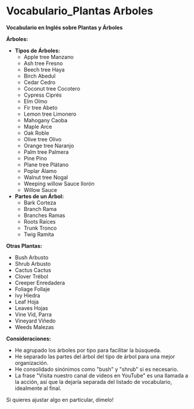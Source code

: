 # Vocabulario_Plantas Arboles



**Vocabulario en Inglés sobre Plantas y Árboles**

**Árboles:**

*   **Tipos de Árboles:**
    *   Apple tree    Manzano
    *   Ash tree    Fresno
    *   Beech tree    Haya
    *   Birch    Abedul
    *   Cedar    Cedro
    *   Coconut tree    Cocotero
    *   Cypress    Ciprés
    *   Elm    Olmo
    *   Fir tree    Abeto
    *   Lemon tree    Limonero
    *   Mahogany    Caoba
    *   Maple    Arce
    *   Oak    Roble
    *   Olive tree    Olivo
    *   Orange tree    Naranjo
    *   Palm tree    Palmera
    *   Pine    Pino
    *   Plane tree    Plátano
    *   Poplar    Álamo
    *   Walnut tree    Nogal
    *   Weeping willow    Sauce llorón
    *   Willow    Sauce
*   **Partes de un Árbol:**
    *   Bark    Corteza
    *   Branch    Rama
    *   Branches    Ramas
    *   Roots    Raíces
    *   Trunk    Tronco
    *   Twig    Ramita

**Otras Plantas:**

*   Bush    Arbusto
*   Shrub    Arbusto
*   Cactus    Cactus
*   Clover    Trébol
*   Creeper    Enredadera
*   Foliage    Follaje
*   Ivy    Hiedra
*   Leaf    Hoja
*   Leaves    Hojas
*   Vine    Vid, Parra
*   Vineyard    Viñedo
*   Weeds    Malezas

**Consideraciones:**

*   He agrupado los árboles por tipo para facilitar la búsqueda.
*   He separado las partes del árbol del tipo de árbol para una mejor organización.
*   He consolidado sinónimos como "bush" y "shrub" si es necesario.
*   La frase "Visita nuestro canal de videos en YouTube" es una llamada a la acción, así que la dejaría separada del listado de vocabulario, idealmente al final.

Si quieres ajustar algo en particular, dímelo!
